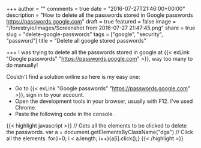 +++
author = ""
comments = true
date = "2016-07-27T21:46:00+00:00"
description = "How to delete all the passwords stored in Google passwords https://passwords.google.com"
draft = true
featured = false
image = "/forestryio/images/Screenshot from 2016-07-27 21:47:45.png"
share = true
slug = "delete-google-passwords"
tags = ["google", "security", "password"]
title = "Delete all google stored passwords"

+++
I was trying to delete all the passwords stored in google at {{< exLink "Google passwords" "https://passwords.google.com" >}}, way too many to do manually!

Couldn't find a solution online so here is my easy one:

* Go to {{< exLink "Google passwords" "https://passwords.google.com" >}}, sign in to your account.
* Open the development tools in your browser, usually with F12. I've used Chrome.
* Paste the following code in the console.

{{< highlight javascript >}}
// Gets all the elements to be clicked to delete the passwords.
var a = document.getElementsByClassName("dga")
// Click all the elements.
for(i=0; i < a.length; i++){a[i].click();}
{{< /highlight >}}

